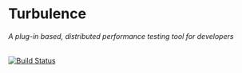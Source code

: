 # Turbulence
###### A plug-in based, distributed performance testing tool for developers

[![Build Status](https://travis-ci.org/njenan/turbulence.svg?branch=master)](https://travis-ci.org/njenan/turbulence)

